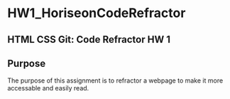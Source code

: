 # HW1_HoriseonCodeRefractor

## HTML CSS Git: Code Refractor HW 1

## Purpose

The purpose of this assignment is to refractor a webpage to make it more accessable and easily read.